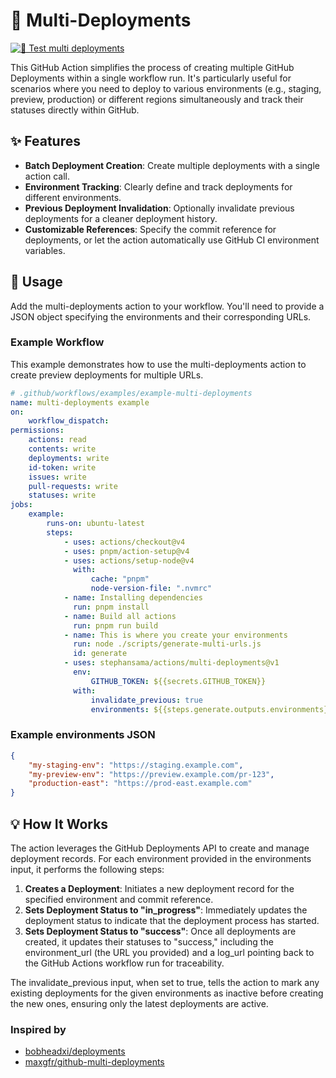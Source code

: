 # **🚀 Multi-Deployments**

[![🧪 Test multi deployments](https://github.com/stephansama/actions/actions/workflows/test-multi-deployments.yml/badge.svg)](https://github.com/stephansama/actions/actions/workflows/test-multi-deployments.yml)

This GitHub Action simplifies the process of creating multiple GitHub Deployments within a single workflow run. It's particularly useful for scenarios where you need to deploy to various environments (e.g., staging, preview, production) or different regions simultaneously and track their statuses directly within GitHub.

## **✨ Features**

- **Batch Deployment Creation**: Create multiple deployments with a single action call.
- **Environment Tracking**: Clearly define and track deployments for different environments.
- **Previous Deployment Invalidation**: Optionally invalidate previous deployments for a cleaner deployment history.
- **Customizable References**: Specify the commit reference for deployments, or let the action automatically use GitHub CI environment variables.

## **🚀 Usage**

Add the multi-deployments action to your workflow. You'll need to provide a JSON object specifying the environments and their corresponding URLs.

### **Example Workflow**

This example demonstrates how to use the multi-deployments action to create preview deployments for multiple URLs.

```yaml
# .github/workflows/examples/example-multi-deployments
name: multi-deployments example
on:
    workflow_dispatch:
permissions:
    actions: read
    contents: write
    deployments: write
    id-token: write
    issues: write
    pull-requests: write
    statuses: write
jobs:
    example:
        runs-on: ubuntu-latest
        steps:
            - uses: actions/checkout@v4
            - uses: pnpm/action-setup@v4
            - uses: actions/setup-node@v4
              with:
                  cache: "pnpm"
                  node-version-file: ".nvmrc"
            - name: Installing dependencies
              run: pnpm install
            - name: Build all actions
              run: pnpm run build
            - name: This is where you create your environments
              run: node ./scripts/generate-multi-urls.js
              id: generate
            - uses: stephansama/actions/multi-deployments@v1
              env:
                  GITHUB_TOKEN: ${{secrets.GITHUB_TOKEN}}
              with:
                  invalidate_previous: true
                  environments: ${{steps.generate.outputs.environments}}
```

<!-- ACTION-INPUT-LIST:START -->
<!-- ACTION-INPUT-LIST:END -->

### **Example environments JSON**

```json
{
	"my-staging-env": "https://staging.example.com",
	"my-preview-env": "https://preview.example.com/pr-123",
	"production-east": "https://prod-east.example.com"
}
```

## **💡 How It Works**

The action leverages the GitHub Deployments API to create and manage deployment records. For each environment provided in the environments input, it performs the following steps:

1. **Creates a Deployment**: Initiates a new deployment record for the specified environment and commit reference.
2. **Sets Deployment Status to "in_progress"**: Immediately updates the deployment status to indicate that the deployment process has started.
3. **Sets Deployment Status to "success"**: Once all deployments are created, it updates their statuses to "success," including the environment_url (the URL you provided) and a log_url pointing back to the GitHub Actions workflow run for traceability.

The invalidate_previous input, when set to true, tells the action to mark any existing deployments for the given environments as inactive before creating the new ones, ensuring only the latest deployments are active.

### Inspired by

- [bobheadxi/deployments](https://github.com/bobheadxi/deployments)
- [maxgfr/github-multi-deployments](https://github.com/maxgfr/github-multi-deployments)
